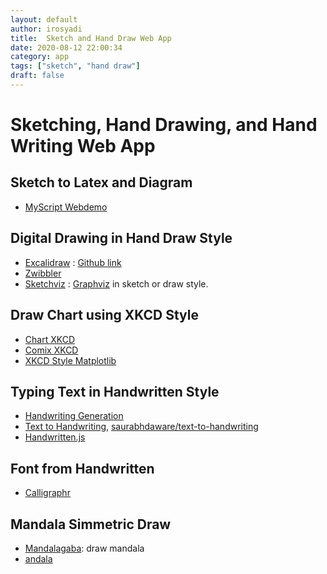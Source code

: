 ```yaml
---
layout: default
author: irosyadi
title:  Sketch and Hand Draw Web App
date: 2020-08-12 22:00:34
category: app
tags: ["sketch", "hand draw"]
draft: false
---
```


# Sketching, Hand Drawing, and Hand Writing Web App

## Sketch to Latex and Diagram
- [MyScript Webdemo](https://webdemo.myscript.com/)

## Digital Drawing in Hand Draw Style
- [Excalidraw](https://excalidraw.com/) : [Github link](https://github.com/excalidraw/excalidraw)
- [Zwibbler](https://zwibbler.com/demo/)
- [Sketchviz](https://sketchviz.com/new) : [Graphviz](https://www.graphviz.org/) in sketch or draw style.

## Draw Chart using XKCD Style
- [Chart XKCD](https://timqian.com/chart.xkcd/)
- [Comix XKCD](https://cmx.io/edit/)
- [XKCD Style Matplotlib](https://jakevdp.github.io/blog/2012/10/07/xkcd-style-plots-in-matplotlib/)

## Typing Text in Handwritten Style
- [Handwriting Generation](https://seanvasquez.com/handwriting-generation/)
- [Text to Handwriting](https://saurabhdaware.github.io/text-to-handwriting/), [saurabhdaware/text-to-handwriting](https://github.com/saurabhdaware/text-to-handwriting)
- [Handwritten.js](https://alias-rahil.github.io/handwritten.js/)

## Font from Handwritten
- [Calligraphr](https://www.calligraphr.com/en/)

## Mandala Simmetric Draw
- [Mandalagaba](https://www.mandalagaba.com/): draw mandala
- [andala](https://www.aliciaunderhill.xyz/Andala/)
